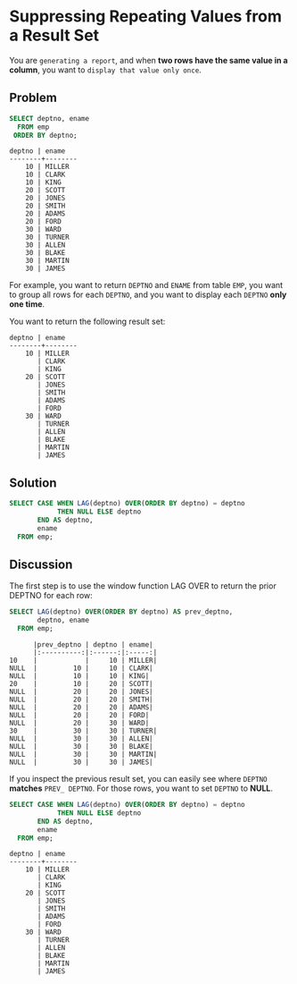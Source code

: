 # Suppressing Repeating Values from a Result Set

You are `generating a report`, and when **two rows have the same value in a column**, you want to `display that value only once`.

## Problem

```SQL
SELECT deptno, ename
  FROM emp
 ORDER BY deptno;
```

```console
deptno | ename
--------+--------
    10 | MILLER
    10 | CLARK
    10 | KING
    20 | SCOTT
    20 | JONES
    20 | SMITH
    20 | ADAMS
    20 | FORD
    30 | WARD
    30 | TURNER
    30 | ALLEN
    30 | BLAKE
    30 | MARTIN
    30 | JAMES
```

For example, you want to return `DEPTNO` and `ENAME` from table `EMP`, you want to group all rows for each `DEPTNO`, and you want to display each `DEPTNO` **only one time**.


You want to return the following result set:

```console
deptno | ename
--------+--------
    10 | MILLER
       | CLARK
       | KING
    20 | SCOTT
       | JONES
       | SMITH
       | ADAMS
       | FORD
    30 | WARD
       | TURNER
       | ALLEN
       | BLAKE
       | MARTIN
       | JAMES
```

## Solution

```SQL
SELECT CASE WHEN LAG(deptno) OVER(ORDER BY deptno) = deptno
            THEN NULL ELSE deptno
       END AS deptno,
       ename
  FROM emp;
```


## Discussion

The first step is to use the window function LAG OVER to return the prior DEPTNO for each row:

```SQL
SELECT LAG(deptno) OVER(ORDER BY deptno) AS prev_deptno,
       deptno, ename    
  FROM emp;
```


```console
      |prev_deptno | deptno | ename|
      |:----------:|:------:|:-----:|
10    |            |     10 | MILLER|
NULL  |         10 |     10 | CLARK|
NULL  |         10 |     10 | KING|
20    |         10 |     20 | SCOTT|
NULL  |         20 |     20 | JONES|
NULL  |         20 |     20 | SMITH|
NULL  |         20 |     20 | ADAMS|
NULL  |         20 |     20 | FORD|
NULL  |         20 |     30 | WARD|
30    |         30 |     30 | TURNER|
NULL  |         30 |     30 | ALLEN|
NULL  |         30 |     30 | BLAKE|
NULL  |         30 |     30 | MARTIN|
NULL  |         30 |     30 | JAMES|
```

If you inspect the previous result set, you can easily see where `DEPTNO` **matches** `PREV_ DEPTNO`. For those rows, you want to set `DEPTNO` to **NULL**.

```SQL
SELECT CASE WHEN LAG(deptno) OVER(ORDER BY deptno) = deptno
            THEN NULL ELSE deptno
       END AS deptno,
       ename
  FROM emp;
```

```console
deptno | ename
--------+--------
    10 | MILLER
       | CLARK
       | KING
    20 | SCOTT
       | JONES
       | SMITH
       | ADAMS
       | FORD
    30 | WARD
       | TURNER
       | ALLEN
       | BLAKE
       | MARTIN
       | JAMES
```
